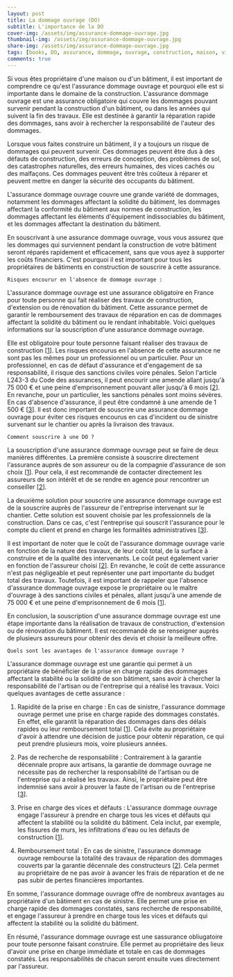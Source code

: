 ```yaml
---
layout: post
title: La dommage ouvrage (DO)
subtitle: L'importance de la DO
cover-img: /assets/img/assurance-dommage-ouvrage.jpg
thumbnail-img: /assets/img/assurance-dommage-ouvrage.jpg
share-img: /assets/img/assurance-dommage-ouvrage.jpg
tags: [books, DO, assurance, dommage, ouvrage, construction, maison, villa,]
comments: true
---
```


Si vous êtes propriétaire d'une maison ou d'un bâtiment, il est important de comprendre ce qu'est l'assurance dommage ouvrage et pourquoi elle est si importante dans le domaine de la construction. L'assurance dommage ouvrage est une assurance obligatoire qui couvre les dommages pouvant survenir pendant la construction d'un bâtiment, ou dans les années qui suivent la fin des travaux. Elle est destinée à garantir la réparation rapide des dommages, sans avoir à rechercher la responsabilité de l'auteur des dommages.

Lorsque vous faites construire un bâtiment, il y a toujours un risque de dommages qui peuvent survenir. Ces dommages peuvent être dus à des défauts de construction, des erreurs de conception, des problèmes de sol, des catastrophes naturelles, des erreurs humaines, des vices cachés ou des malfaçons. Ces dommages peuvent être très coûteux à réparer et peuvent mettre en danger la sécurité des occupants du bâtiment.

L'assurance dommage ouvrage couvre une grande variété de dommages, notamment les dommages affectant la solidité du bâtiment, les dommages affectant la conformité du bâtiment aux normes de construction, les dommages affectant les éléments d'équipement indissociables du bâtiment, et les dommages affectant la destination du bâtiment.

En souscrivant à une assurance dommage ouvrage, vous vous assurez que les dommages qui surviennent pendant la construction de votre bâtiment seront réparés rapidement et efficacement, sans que vous ayez à supporter les coûts financiers. C'est pourquoi il est important pour tous les propriétaires de bâtiments en construction de souscrire à cette assurance.

    Risques encourur en l'absence de dommage ouvrage :

L'assurance dommage ouvrage est une assurance obligatoire en France pour toute personne qui fait réaliser des travaux de construction, d'extension ou de rénovation du bâtiment. Cette assurance permet de garantir le remboursement des travaux de réparation en cas de dommages affectant la solidité du bâtiment ou le rendant inhabitable. Voici quelques informations sur la souscription d'une assurance dommage ouvrage.

Elle est obligatoire pour toute personne faisant réaliser des travaux de construction [[1](https://www.service-public.fr/particuliers/vosdroits/F2032)]. Les risques encourus en l'absence de cette assurance ne sont pas les mêmes pour un professionnel ou un particulier. Pour un professionnel, en cas de défaut d'assurance et d'engagement de sa responsabilité, il risque des sanctions civiles voire pénales. Selon l'article L243-3 du Code des assurances, il peut encourir une amende allant jusqu'à 75 000 € et une peine d'emprisonnement pouvant aller jusqu'à 6 mois [[2](https://www.lemagdelimmobilier.com/dossier-616-risque-faire-travaux-sans-assurance-dommages-ouvrage.html)]. En revanche, pour un particulier, les sanctions pénales sont moins sévères. En cas d'absence d'assurance, il peut être condamné à une amende de 1 500 € [[3](https://www.itandi.fr/assurance/absence-dommages-ouvrage)]. Il est donc important de souscrire une assurance dommage ouvrage pour éviter ces risques encourus en cas d'incident ou de sinistre survenant sur le chantier ou après la livraison des travaux.

    Comment souscrire à une DO ?

La souscription d'une assurance dommage ouvrage peut se faire de deux manières différentes. La première consiste à souscrire directement l'assurance auprès de son assureur ou de la compagnie d'assurance de son choix [[1](https://e-immobilier.credit-agricole.fr/conseils/assurances/travaux-de-construction-l-assurance-dommages-ouvrage)]. Pour cela, il est recommandé de contacter directement les assureurs de son intérêt et de se rendre en agence pour rencontrer un conseiller [[2](https://www.coover.fr/assurance-dommages-ouvrage)].

La deuxième solution pour souscrire une assurance dommage ouvrage est de la souscrire auprès de l'assureur de l'entreprise intervenant sur le chantier. Cette solution est souvent choisie par les professionnels de la construction. Dans ce cas, c'est l'entreprise qui souscrit l'assurance pour le compte du client et prend en charge les formalités administratives [[3](https://e-immobilier.credit-agricole.fr/conseils/assurances/travaux-de-construction-l-assurance-dommages-ouvrage)].

Il est important de noter que le coût de l'assurance dommage ouvrage varie en fonction de la nature des travaux, de leur coût total, de la surface à construire et de la qualité des intervenants. Le coût peut également varier en fonction de l'assureur choisi [[2](https://www.coover.fr/assurance-dommages-ouvrage)]. En revanche, le coût de cette assurance n'est pas négligeable et peut représenter une part importante du budget total des travaux. Toutefois, il est important de rappeler que l'absence d'assurance dommage ouvrage expose le propriétaire ou le maître d'ouvrage à des sanctions civiles et pénales, allant jusqu'à une amende de 75 000 € et une peine d'emprisonnement de 6 mois [[1](https://www.service-public.fr/particuliers/vosdroits/F2032)]. 

En conclusion, la souscription d'une assurance dommage ouvrage est une étape importante dans la réalisation de travaux de construction, d'extension ou de rénovation du bâtiment. Il est recommandé de se renseigner auprès de plusieurs assureurs pour obtenir des devis et choisir la meilleure offre.

    Quels sont les avantages de l'assurance dommage ouvrage ?

L'assurance dommage ouvrage est une garantie qui permet à un propriétaire de bénéficier de la prise en charge rapide des dommages affectant la stabilité ou la solidité de son bâtiment, sans avoir à chercher la responsabilité de l'artisan ou de l'entreprise qui a réalisé les travaux. Voici quelques avantages de cette assurance :

1. Rapidité de la prise en charge : En cas de sinistre, l'assurance dommage ouvrage permet une prise en charge rapide des dommages constatés. En effet, elle garantit la réparation des dommages dans des délais rapides ou leur remboursement total [[1](https://www.etik-assurance.com/article/quels-sont-les-avantages-de-l-assurance-dommages-ouvrage)]. Cela évite au propriétaire d'avoir à attendre une décision de justice pour obtenir réparation, ce qui peut prendre plusieurs mois, voire plusieurs années.

2. Pas de recherche de responsabilité : Contrairement à la garantie décennale propre aux artisans, la garantie de dommage ouvrage ne nécessite pas de rechercher la responsabilité de l'artisan ou de l'entreprise qui a réalisé les travaux. Ainsi, le propriétaire peut être indemnisé sans avoir à prouver la faute de l'artisan ou de l'entreprise [[3](https://www.etik-assurance.com/article/quels-sont-les-avantages-de-la-garantie-dommage-ouvrage)].

3. Prise en charge des vices et défauts : L'assurance dommage ouvrage engage l'assureur à prendre en charge tous les vices et défauts qui affectent la stabilité ou la solidité du bâtiment. Cela inclut, par exemple, les fissures de murs, les infiltrations d'eau ou les défauts de construction [[1](https://www.etik-assurance.com/article/quels-sont-les-avantages-de-l-assurance-dommages-ouvrage)].

4. Remboursement total : En cas de sinistre, l'assurance dommage ouvrage rembourse la totalité des travaux de réparation des dommages couverts par la garantie décennale des constructeurs [[2](https://www.service-public.fr/particuliers/vosdroits/F2032)]. Cela permet au propriétaire de ne pas avoir à avancer les frais de réparation et de ne pas subir de pertes financières importantes.

En somme, l'assurance dommage ouvrage offre de nombreux avantages au propriétaire d'un bâtiment en cas de sinistre. Elle permet une prise en charge rapide des dommages constatés, sans recherche de responsabilité, et engage l'assureur à prendre en charge tous les vices et défauts qui affectent la stabilité ou la solidité du bâtiment.


En résumé, l'assurance dommage ouvrage est une sassurance obliugatoire pour toute personne faisant construire. Elle permet au propriétaire des lieux d'avoir une prise en charge immédiate et totale en cas de dommages constatés. Les responsabilités de chacun seront ensuite vues directement par l'assureur. 